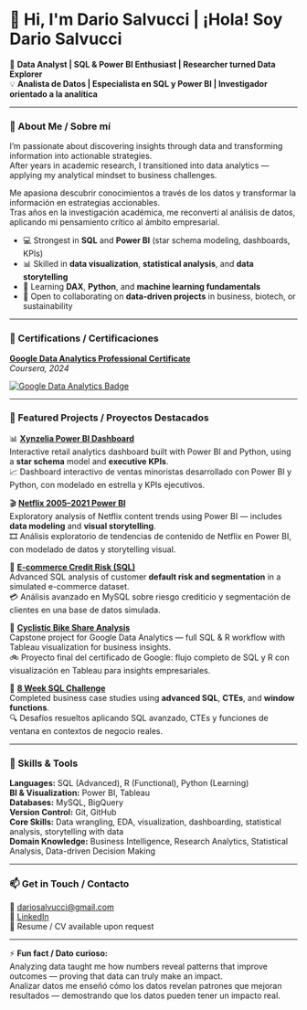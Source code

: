 # 👋 Hi, I'm Dario Salvucci | ¡Hola! Soy Dario Salvucci  

🎯 **Data Analyst | SQL & Power BI Enthusiast | Researcher turned Data Explorer**  
💡 **Analista de Datos | Especialista en SQL y Power BI | Investigador orientado a la analítica**

---

### 👀 About Me / Sobre mí  

I’m passionate about discovering insights through data and transforming information into actionable strategies.  
After years in academic research, I transitioned into data analytics — applying my analytical mindset to business challenges.  

Me apasiona descubrir conocimientos a través de los datos y transformar la información en estrategias accionables.  
Tras años en la investigación académica, me reconvertí al análisis de datos, aplicando mi pensamiento crítico al ámbito empresarial.  

- 💻 Strongest in **SQL** and **Power BI** (star schema modeling, dashboards, KPIs)  
- 📊 Skilled in **data visualization**, **statistical analysis**, and **data storytelling**  
- 🌱 Learning **DAX**, **Python**, and **machine learning fundamentals**  
- 🤝 Open to collaborating on **data-driven projects** in business, biotech, or sustainability  

---

### 🏅 Certifications / Certificaciones  

**[Google Data Analytics Professional Certificate](https://www.credly.com/badges/7c1315ba-3747-4195-a38a-6951966614d3/public_url)**  
*Coursera, 2024*  

[![Google Data Analytics Badge](https://images.credly.com/size/110x110/images/d41de2b7-cbc2-47ec-bcf1-ebecbe83872f/GCC_badge_DA_1000x1000.png)](https://www.credly.com/badges/7c1315ba-3747-4195-a38a-6951966614d3/public_url)


---

### 💼 Featured Projects / Proyectos Destacados  

📊 **[Xynzelia Power BI Dashboard](https://github.com/DSalvucciData/xynzelia-powerbi-dashboard)**  
Interactive retail analytics dashboard built with Power BI and Python, using a **star schema** model and **executive KPIs**.  
📈 Dashboard interactivo de ventas minoristas desarrollado con Power BI y Python, con modelado en estrella y KPIs ejecutivos.  

🎬 **[Netflix 2005–2021 Power BI](https://github.com/DSalvucciData/Netflix-2005-2021-PowerBI)**  
Exploratory analysis of Netflix content trends using Power BI — includes **data modeling** and **visual storytelling**.  
🎞️ Análisis exploratorio de tendencias de contenido de Netflix en Power BI, con modelado de datos y storytelling visual.  

🏦 **[E-commerce Credit Risk (SQL)](https://github.com/DSalvucciData/Analisis_SQL_Riesgo_Crediticio_Ecommerce)**  
Advanced SQL analysis of customer **default risk and segmentation** in a simulated e-commerce dataset.  
💳 Análisis avanzado en MySQL sobre riesgo crediticio y segmentación de clientes en una base de datos simulada.  

🚴 **[Cyclistic Bike Share Analysis](https://github.com/DSalvucciData/Cyclistic-Bike-Share-Analysis)**  
Capstone project for Google Data Analytics — full SQL & R workflow with Tableau visualization for business insights.  
🚲 Proyecto final del certificado de Google: flujo completo de SQL y R con visualización en Tableau para insights empresariales.  

🧩 **[8 Week SQL Challenge](https://github.com/DSalvucciData/8-Week-SQL-Challenge)**  
Completed business case studies using **advanced SQL**, **CTEs**, and **window functions**.  
🔍 Desafíos resueltos aplicando SQL avanzado, CTEs y funciones de ventana en contextos de negocio reales.  

---

### 🧠 Skills & Tools

**Languages:** SQL (Advanced), R (Functional), Python (Learning)  
**BI & Visualization:** Power BI, Tableau  
**Databases:** MySQL, BigQuery  
**Version Control:** Git, GitHub  
**Core Skills:** Data wrangling, EDA, visualization, dashboarding, statistical analysis, storytelling with data  
**Domain Knowledge:** Business Intelligence, Research Analytics, Statistical Analysis, Data-driven Decision Making

---

### 📫 Get in Touch / Contacto  

📧 [dariosalvucci@gmail.com](mailto:dariosalvucci@gmail.com)  
🔗 [LinkedIn](https://linkedin.com/in/dario-salvucci)  
📄 Resume / CV available upon request  

---

⚡ **Fun fact / Dato curioso:**  
Analyzing data taught me how numbers reveal patterns that improve outcomes — proving that data can truly make an impact.  
Analizar datos me enseñó cómo los datos revelan patrones que mejoran resultados — demostrando que los datos pueden tener un impacto real.

